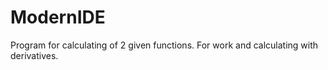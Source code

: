 # ModernIDE
Program for calculating of 2 given functions. 
For work and calculating with derivatives. 
